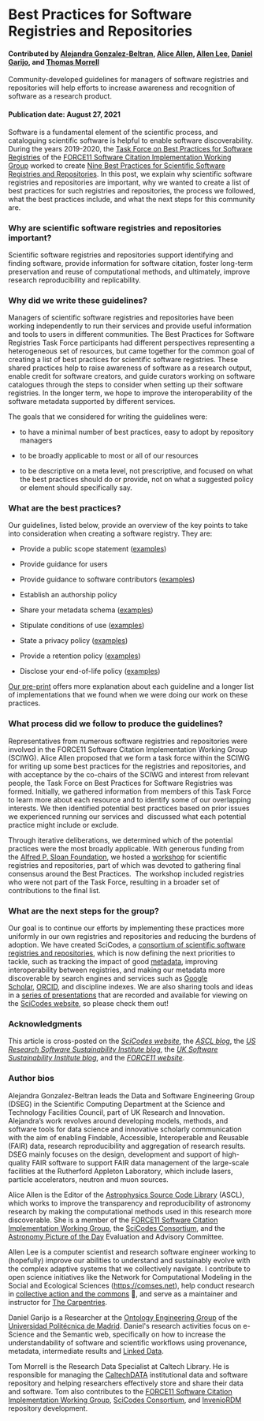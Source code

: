 # Best Practices for Software Registries and Repositories

#### Contributed by [Alejandra Gonzalez-Beltran](https://github.com/agbeltran), [Alice Allen](https://github.com/asclnet), [Allen Lee](https://github.com/alee), [Daniel Garijo](https://github.com/dgarijo/), and [Thomas Morrell](https://github.com/tmorrell) 

Community-developed guidelines for managers of software registries and
repositories will help efforts to increase awareness and recognition of software
as a research product.

#### Publication date: August 27, 2021

Software is a fundamental element of the scientific process, and cataloguing
scientific software is helpful to enable software discoverability. During the
years 2019-2020, the [Task Force on Best Practices for Software
Registries](https://asclnet.github.io/SWRegistryWorkshop/Products/BestPractices.html#authors) of
the [FORCE11 Software Citation Implementation Working
Group](https://www.force11.org/group/software-citation-working-group) worked to
create [Nine Best Practices for Scientific Software Registries and
Repositories](https://arxiv.org/abs/2012.13117). In this post, we explain why
scientific software registries and repositories are important, why we wanted to
create a list of best practices for such registries and repositories, the
process we followed, what the best practices include, and what the next steps
for this community are.

### Why are scientific software registries and repositories important?

Scientific software registries and repositories support identifying and finding
software, provide information for software citation, foster long-term
preservation and reuse of computational methods, and ultimately, improve
research reproducibility and replicability.

### Why did we write these guidelines?

Managers of scientific software registries and repositories have been working
independently to run their services and provide useful information and tools to
users in different communities. The Best Practices for Software Registries Task
Force participants had different perspectives representing a heterogeneous set
of resources, but came together for the common goal of creating a list of best
practices for scientific software registries. These shared practices help to
raise awareness of software as a research output, enable credit for software
creators, and guide curators working on software catalogues through the steps to
consider when setting up their software registries. In the longer term, we hope
to improve the interoperability of the software metadata supported by different
services.

The goals that we considered for writing the guidelines were:

-   to have a minimal number of best practices, easy to adopt by repository
    managers

-   to be broadly applicable to most or all of our resources

-   to be descriptive on a meta level, not prescriptive, and focused on what
        the best practices should do or provide, not on what a suggested policy
        or element should specifically say.

### What are the best practices?

Our guidelines, listed below, provide an overview of the key points to take into
consideration when creating a software registry. They are:

-   Provide a public scope statement
    ([examples](https://asclnet.github.io/SWRegistryWorkshop/Products/BestPractices.html#policy-examples-scope-statement))

-   Provide guidance for users

-   Provide guidance to software contributors
        ([examples](https://asclnet.github.io/SWRegistryWorkshop/Products/BestPractices.html#policy-examples-authorship))

-   Establish an authorship policy

-   Share your metadata schema
        ([examples](https://asclnet.github.io/SWRegistryWorkshop/Products/BestPractices.html#policy-examples-metadata-schema))

-   Stipulate conditions of use
        ([examples](https://asclnet.github.io/SWRegistryWorkshop/Products/BestPractices.html#policy-examples-conditions-of-use-policy))

-   State a privacy policy
        ([examples](https://asclnet.github.io/SWRegistryWorkshop/Products/BestPractices.html#policy-examples-privacy-policy))

-   Provide a retention policy
        ([examples](https://asclnet.github.io/SWRegistryWorkshop/Products/BestPractices.html#policy-examples-retention-policy))

-   Disclose your end-of-life policy
        ([examples](https://asclnet.github.io/SWRegistryWorkshop/Products/BestPractices.html#policy-examples-end-of-life-policy))

[Our pre-print](https://arxiv.org/abs/2012.13117) offers more explanation about
each guideline and a longer list of implementations that we found when we were
doing our work on these practices.

### What process did we follow to produce the guidelines?

Representatives from numerous software registries and repositories were involved
in the FORCE11 Software Citation Implementation Working Group (SCIWG). Alice
Allen proposed that we form a task force within the SCIWG for writing up some
best practices for the registries and repositories, and with acceptance by the
co-chairs of the SCIWG and interest from relevant people, the Task Force on Best
Practices for Software Registries was formed. Initially, we gathered information
from members of this Task Force to learn more about each resource and to
identify some of our overlapping interests. We then identified potential best
practices based on prior issues we experienced running our services and 
discussed what each potential practice might include or exclude.

Through iterative deliberations, we determined which of the potential practices
were the most broadly applicable. With generous funding from the [Alfred P.
Sloan Foundation](https://sloan.org/), we hosted
a [workshop](https://asclnet.github.io/SWRegistryWorkshop/) for scientific
registries and repositories, part of which was devoted to gathering final
consensus around the Best Practices.  The workshop included registries who were
not part of the Task Force, resulting in a broader set of contributions to the
final list.

### What are the next steps for the group?

Our goal is to continue our efforts by implementing these practices more
uniformly in our own registries and repositories and reducing the burdens of
adoption. We have created SciCodes, a [consortium of scientific software
registries and
repositories](https://scicodes.net/), which is
now defining the next priorities to tackle, such as tracking the impact of
good [metadata](https://www.villanovau.com/resources/bi/metadata-importance-in-data-driven-world/),
improving interoperability between registries, and making our metadata more
discoverable by search engines and services such as [Google
Scholar](https://scholar.google.com/), [ORCID](https://orcid.org/), and
discipline indexes. We are also sharing tools and ideas in a [series of
presentations](https://scicodes.net/presentations/) that are recorded and
available for viewing on the [SciCodes website](https://scicodes.net/), so
please check them out!

### Acknowledgments

This article is cross-posted on 
the *[SciCodes website](https://scicodes.net/best-practices-for-software-registries-and-repositories/)*, 
the *[ASCL
blog](https://ascl.net/wordpress/2021/08/04/best-practices-for-software-registries-and-repositories/)*,
the *[US Research Software Sustainability Institute
blog](http://urssi.us/blog/2021/08/04/best-practices-for-software-registries-and-repositories/)*,
the *[UK Software Sustainability Institute
blog](https://www.software.ac.uk/blog/2021-08-04-best-practices-software-registries-and-repositories)*,
and the *[FORCE11
website](https://force11.org/post/best-practices-for-software-registries-and-repositories/)*.


### Author bios

Alejandra Gonzalez-Beltran leads the Data and Software Engineering Group (DSEG) in the Scientific Computing Department at the Science and Technology Facilities Council, part of UK Research and Innovation. Alejandra’s work revolves around developing models, methods, and software tools for data science and innovative scholarly communication with the aim of enabling Findable, Accessible, Interoperable and Reusable (FAIR) data, research reproducibility and aggregation of research results. DSEG mainly focuses on the design, development and support of high-quality FAIR software to support FAIR data management of the large-scale facilities at the Rutherford Appleton Laboratory, which include lasers, particle accelerators, neutron and muon sources.

Alice Allen is the Editor of the [Astrophysics Source Code Library](https://ascl.net/) (ASCL), which works to improve the transparency and reproducibility of astronomy research by making the computational methods used in this research more discoverable. She is a member of the [FORCE11 Software Citation Implementation Working Group](https://www.force11.org/group/software-citation-implementation-working-group), the [SciCodes Consortium](https://scicodes.net/), and the [Astronomy Picture of the Day](https://apod.nasa.gov/apod/astropix.html) Evaluation and Advisory Committee.

Allen Lee is a computer scientist and research software engineer working to (hopefully) improve our abilities to understand and sustainably evolve with the complex adaptive systems that we collectively navigate. I contribute to open science initiatives like the Network for Computational Modeling in the Social and Ecological Sciences (https://comses.net), help conduct research in [collective action and the commons](https://iasc-commons.org/) 🤲, and serve as a maintainer and instructor for [The Carpentries](https://carpentries.org/).

Daniel Garijo is a Researcher at the [Ontology Engineering Group](https://oeg.fi.upm.es/) of the [Universidad Politécnica de Madrid](http://www.upm.es/institucional). Daniel's research activities focus on e-Science and the Semantic web, specifically on how to increase the understandability of software and scientific workflows using provenance, metadata, intermediate results and [Linked Data](https://www.w3.org/DesignIssues/LinkedData.html). 

Tom Morrell is the Research Data Specialist at Caltech Library. He is responsible for managing the [CaltechDATA](https://data.caltech.edu/) institutional data and software repository and helping researchers effectively store and share their data and software. Tom also contributes to the [FORCE11 Software Citation Implementation Working Group](https://www.force11.org/group/software-citation-implementation-working-group), [SciCodes Consortium](https://scicodes.net/), and [InvenioRDM](https://inveniosoftware.org/products/rdm/) repository development.
  
<!--
Publish: yes
Track: deep dive
Pinned: no
Topics: Software publishing and citation
--->
